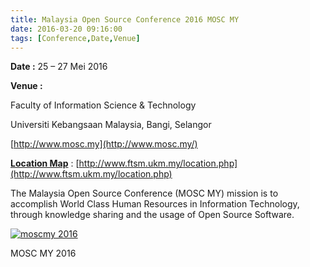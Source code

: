 ```yaml
---
title: Malaysia Open Source Conference 2016 MOSC MY
date: 2016-03-20 09:16:00
tags: [Conference,Date,Venue]
---
```


**Date :** 25 – 27 Mei 2016

**Venue :**

Faculty of Information Science & Technology

Universiti Kebangsaan Malaysia, Bangi, Selangor

[http://www.mosc.my](http://www.mosc.my/)

**[Location Map](http://www.ftsm.ukm.my/location.php)** : [http://www.ftsm.ukm.my/location.php](http://www.ftsm.ukm.my/location.php)  

The Malaysia Open Source Conference (MOSC MY) mission is to accomplish World Class Human Resources in Information Technology, through knowledge sharing and the usage of Open Source Software.  

[![moscmy 2016](/images/mosc-2016.png)](/images/mosc-2016.png)

MOSC MY 2016
